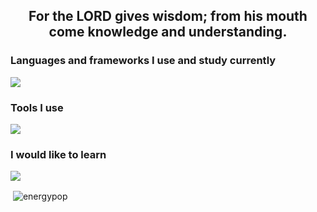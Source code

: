 <h2 align="center">For the LORD gives wisdom; from his mouth come knowledge and understanding. </h2>
<h3 align="left">Languages and frameworks I use and study currently</h3>
<p align="left">
      <img src="https://skillicons.dev/icons?i=html,css,js,cpp" />
</p>

<h3 align="left">Tools I use</h3>
<p align="left">
      <img src="https://skillicons.dev/icons?i=windows,discord,git,github,vscode,visualstudio" />
</p>

<h3 align="left">I would like to learn</h3>
<p align="left">
            <img src="https://skillicons.dev/icons?i=java,spring,postgresql,python"/>
</p>
<p>&nbsp;<img align="center" src="https://github-readme-stats.vercel.app/api?username=energypop&show_icons=true&locale=en" alt="energypop" /></p>

